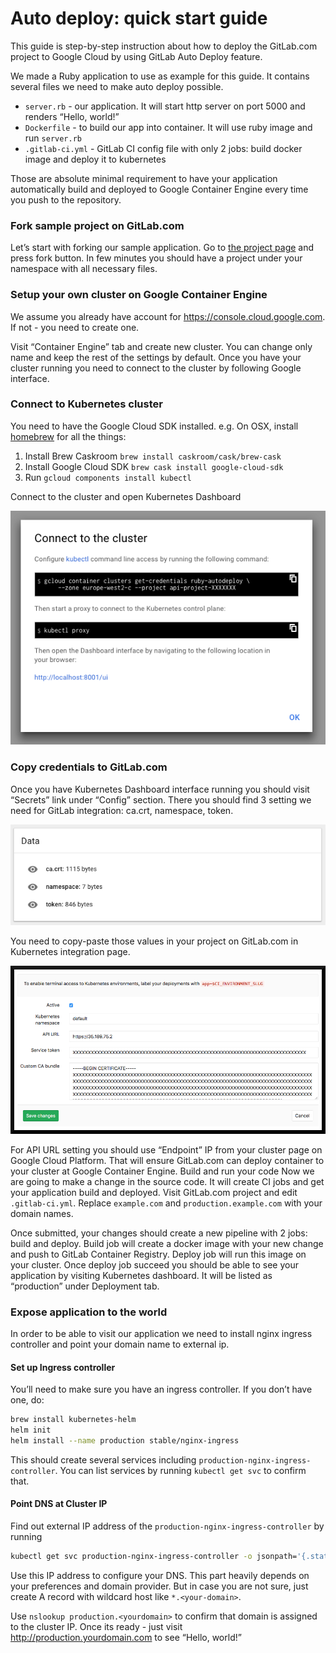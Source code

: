 # Auto deploy: quick start guide

This guide is step-by-step instruction about how to deploy the GitLab.com project to Google Cloud by using GitLab Auto Deploy feature.

We made a Ruby application to use as example for this guide. It contains several files we need to make auto deploy possible. 

* `server.rb` - our application. It will start http server on port 5000 and renders “Hello, world!” 
* `Dockerfile` - to build our app into container. It will use ruby image and run `server.rb`
* `.gitlab-ci.yml` - GitLab CI config file with only 2 jobs: build docker image and deploy it to kubernetes

Those are absolute minimal requirement to have your application automatically build and deployed to Google Container Engine every time you push to the repository. 

### Fork sample project on GitLab.com

Let’s start with forking our sample application. Go to [the project page](https://gitlab.com/gitlab-examples/ruby-autodeploy) and press fork button. In few minutes you should have a project under your namespace with all necessary files.  

### Setup your own cluster on Google Container Engine

We assume you already have account for https://console.cloud.google.com. If not - you need to create one. 

Visit “Container Engine” tab and create new cluster. You can change only name and keep the rest of the settings by default.  Once you have your cluster running you need to connect to the cluster by following Google interface.

### Connect to Kubernetes cluster

You need to have the Google Cloud SDK installed. e.g.
On OSX, install [homebrew](https://brew.sh) for all the things:

1. Install Brew Caskroom `brew install caskroom/cask/brew-cask`
2. Install Google Cloud SDK `brew cask install google-cloud-sdk`
3. Run `gcloud components install kubectl`

Connect to the cluster and open Kubernetes Dashboard

![connect to cluster](img/guide_connect_cluster.png)


### Copy credentials to GitLab.com

Once you have Kubernetes Dashboard interface running you should visit “Secrets” link under “Config” section. There you should find 3 setting we need for GitLab integration: ca.crt, namespace, token.

![connect to cluster](img/guide_secret.png)

You need to copy-paste those values in your project on GitLab.com in Kubernetes integration page. 

![connect to cluster](img/guide_integration.png)

For API URL setting you should use “Endpoint” IP from your cluster page on Google Cloud Platform. That will ensure GitLab.com can deploy container to your cluster at Google Container Engine. 
Build and run your code
Now we are going to make a change in the source code. It will create CI jobs and get your application build and deployed. Visit GitLab.com project and edit `.gitlab-ci.yml`. Replace `example.com` and `production.example.com` with your domain names.  

Once submitted, your changes should create a new pipeline with 2 jobs: build and deploy. Build job will create a docker image with your new change and push to GitLab Container Registry. Deploy job will run this image on your cluster. Once deploy job succeed you should be able to see your application by visiting Kubernetes dashboard. It will be listed as “production” under Deployment tab. 

### Expose application to the world

In order to be able to visit our application we need to install nginx ingress controller and point your domain name to external ip. 

#### Set up Ingress controller

You’ll need to make sure you have an ingress controller. If you don’t have one, do:

```sh
brew install kubernetes-helm
helm init
helm install --name production stable/nginx-ingress
```

This should create several services including `production-nginx-ingress-controller`. You can list services by running `kubectl get svc` to confirm that.

#### Point DNS at Cluster IP

Find out external IP address of the `production-nginx-ingress-controller` by running 

```sh
kubectl get svc production-nginx-ingress-controller -o jsonpath='{.status.loadBalancer.ingress[0].ip}'
```

Use this IP address to configure your DNS. This part heavily depends on your preferences and domain provider. But in case you are not sure, just create A record with wildcard host like `*.<your-domain>`.

Use `nslookup production.<yourdomain>` to confirm that domain is assigned to the cluster IP. 
Once its ready - just visit http://production.yourdomain.com to see “Hello, world!”

